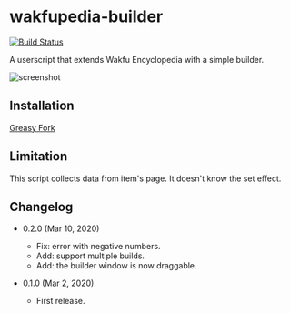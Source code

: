 wakfupedia-builder
==================

[![Build Status](https://travis-ci.com/eight04/wakfupedia-builder.svg?branch=master)](https://travis-ci.com/eight04/wakfupedia-builder)

A userscript that extends Wakfu Encyclopedia with a simple builder.

![screenshot](https://i.imgur.com/WnUcQKf.png)

Installation
------------

[Greasy Fork](https://greasyfork.org/en/scripts/397194-wakfupedia-builder)

Limitation
----------

This script collects data from item's page. It doesn't know the set effect.

Changelog
---------

* 0.2.0 (Mar 10, 2020)

  - Fix: error with negative numbers.
  - Add: support multiple builds.
  - Add: the builder window is now draggable.

* 0.1.0 (Mar 2, 2020)

  - First release.
